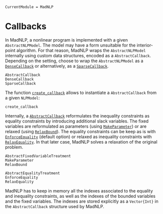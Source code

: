 ```@meta
CurrentModule = MadNLP
```

# Callbacks

In MadNLP, a nonlinear program is implemented with a given `AbstractNLPModel`.
The model may have a form unsuitable for the interior-point algorithm.
For that reason, MadNLP wraps the `AbstractNLPModel` internally
using custom data structures, encoded as a `AbstractCallback`.
Depending on the setting, choose to wrap the `AbstractNLPModel`
as a [`DenseCallback`](@ref) or alternatively, as a [`SparseCallback`](@ref).

```@docs
AbstractCallback
DenseCallback
SparseCallback

```

The function [`create_callback`](@ref) allows to instantiate a `AbstractCallback`
from a given `NLPModel`:
```@docs
create_callback

```

Internally, a [`AbstractCallback`](@ref) reformulates the inequality
constraints as equality constraints by introducing additional slack variables.
The fixed variables are reformulated as parameters (using [`MakeParameter`](@ref))
or are relaxed (using [`RelaxBound`](@ref)). The equality constraints can
be keep as is with [`EnforceEquality`](@ref) (default option) or relaxed
as inequality constraints with [`RelaxEquality`](@ref). In that later case,
MadNLP solves a relaxation of the original problem.

```@docs
AbstractFixedVariableTreatment
MakeParameter
RelaxBound

AbstractEqualityTreatment
EnforceEquality
RelaxEquality
```

MadNLP has to keep in memory all the indexes associated to the equality
and inequality constraints, as well as the indexes of the bounded variables and the fixed variables.
The indexes are stored explicitly as a `Vector{Int}` in the `AbstractCallback` structure used by MadNLP.
